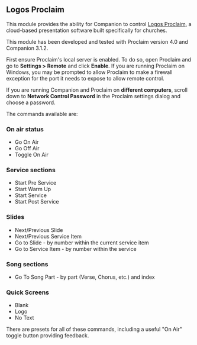 ## Logos Proclaim

This module provides the ability for Companion to control [Logos Proclaim](https://proclaim.logos.com/),
a cloud-based presentation software built specifically for churches.

This module has been developed and tested with Proclaim version 4.0 and Companion 3.1.2.

First ensure Proclaim's local server is enabled. To do so, open Proclaim and go to **Settings > Remote**
and click **Enable**. If you are running Proclaim on Windows, you may be prompted to allow Proclaim to
make a firewall exception for the port it needs to expose to allow remote control.

If you are running Companion and Proclaim on **different computers**,  scroll down to **Network Control
Password** in the Proclaim settings dialog and choose a password.

The commands available are:

### On air status

- Go On Air
- Go Off Air
- Toggle On Air

### Service sections

- Start Pre Service
- Start Warm Up
- Start Service
- Start Post Service

### Slides

- Next/Previous Slide
- Next/Previous Service Item
- Go to Slide - by number within the current service item
- Go to Service Item - by number within the service

### Song sections

- Go To Song Part - by part (Verse, Chorus, etc.) and index

### Quick Screens

- Blank
- Logo
- No Text

There are presets for all of these commands, including a useful "On Air" toggle button providing feedback.
